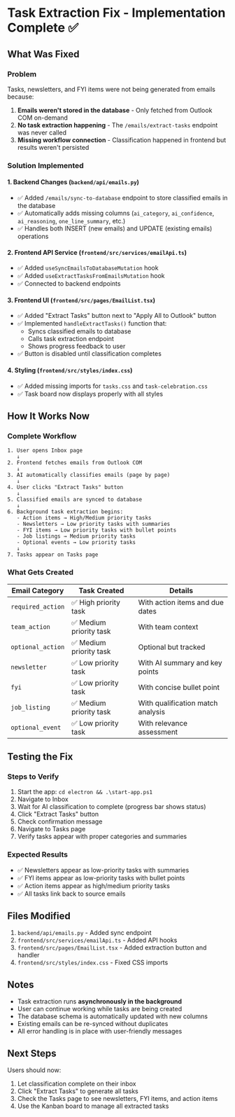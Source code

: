 # Task Extraction Fix - Implementation Complete ✅

## What Was Fixed

### Problem
Tasks, newsletters, and FYI items were not being generated from emails because:
1. **Emails weren't stored in the database** - Only fetched from Outlook COM on-demand
2. **No task extraction happening** - The `/emails/extract-tasks` endpoint was never called
3. **Missing workflow connection** - Classification happened in frontend but results weren't persisted

### Solution Implemented

#### 1. Backend Changes (`backend/api/emails.py`)
- ✅ Added `/emails/sync-to-database` endpoint to store classified emails in the database
- ✅ Automatically adds missing columns (`ai_category`, `ai_confidence`, `ai_reasoning`, `one_line_summary`, etc.)
- ✅ Handles both INSERT (new emails) and UPDATE (existing emails) operations

#### 2. Frontend API Service (`frontend/src/services/emailApi.ts`)
- ✅ Added `useSyncEmailsToDatabaseMutation` hook
- ✅ Added `useExtractTasksFromEmailsMutation` hook
- ✅ Connected to backend endpoints

#### 3. Frontend UI (`frontend/src/pages/EmailList.tsx`)
- ✅ Added "Extract Tasks" button next to "Apply All to Outlook" button
- ✅ Implemented `handleExtractTasks()` function that:
  - Syncs classified emails to database
  - Calls task extraction endpoint
  - Shows progress feedback to user
- ✅ Button is disabled until classification completes

#### 4. Styling (`frontend/src/styles/index.css`)
- ✅ Added missing imports for `tasks.css` and `task-celebration.css`
- ✅ Task board now displays properly with all styles

## How It Works Now

### Complete Workflow
```
1. User opens Inbox page
   ↓
2. Frontend fetches emails from Outlook COM
   ↓
3. AI automatically classifies emails (page by page)
   ↓
4. User clicks "Extract Tasks" button
   ↓
5. Classified emails are synced to database
   ↓
6. Background task extraction begins:
   - Action items → High/Medium priority tasks
   - Newsletters → Low priority tasks with summaries
   - FYI items → Low priority tasks with bullet points
   - Job listings → Medium priority tasks
   - Optional events → Low priority tasks
   ↓
7. Tasks appear on Tasks page
```

### What Gets Created

| Email Category | Task Created | Details |
|---------------|--------------|---------|
| `required_action` | ✅ High priority task | With action items and due dates |
| `team_action` | ✅ Medium priority task | With team context |
| `optional_action` | ✅ Medium priority task | Optional but tracked |
| `newsletter` | ✅ Low priority task | With AI summary and key points |
| `fyi` | ✅ Low priority task | With concise bullet point |
| `job_listing` | ✅ Medium priority task | With qualification match analysis |
| `optional_event` | ✅ Low priority task | With relevance assessment |

## Testing the Fix

### Steps to Verify
1. Start the app: `cd electron && .\start-app.ps1`
2. Navigate to Inbox
3. Wait for AI classification to complete (progress bar shows status)
4. Click "Extract Tasks" button
5. Check confirmation message
6. Navigate to Tasks page
7. Verify tasks appear with proper categories and summaries

### Expected Results
- ✅ Newsletters appear as low-priority tasks with summaries
- ✅ FYI items appear as low-priority tasks with bullet points
- ✅ Action items appear as high/medium priority tasks
- ✅ All tasks link back to source emails

## Files Modified

1. `backend/api/emails.py` - Added sync endpoint
2. `frontend/src/services/emailApi.ts` - Added API hooks
3. `frontend/src/pages/EmailList.tsx` - Added extraction button and handler
4. `frontend/src/styles/index.css` - Fixed CSS imports

## Notes

- Task extraction runs **asynchronously in the background**
- User can continue working while tasks are being created
- The database schema is automatically updated with new columns
- Existing emails can be re-synced without duplicates
- All error handling is in place with user-friendly messages

## Next Steps

Users should now:
1. Let classification complete on their inbox
2. Click "Extract Tasks" to generate all tasks
3. Check the Tasks page to see newsletters, FYI items, and action items
4. Use the Kanban board to manage all extracted tasks
